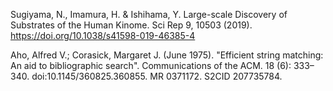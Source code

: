 Sugiyama, N., Imamura, H. & Ishihama, Y. Large-scale Discovery of Substrates of the Human Kinome. Sci Rep 9, 10503 (2019). https://doi.org/10.1038/s41598-019-46385-4

Aho, Alfred V.; Corasick, Margaret J. (June 1975). "Efficient string matching: An aid to bibliographic search". Communications of the ACM. 18 (6): 333–340. doi:10.1145/360825.360855. MR 0371172. S2CID 207735784.

